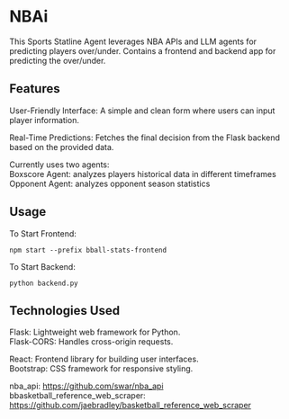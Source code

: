 # NBAi

This Sports Statline Agent leverages NBA APIs and LLM agents for predicting players over/under. Contains a frontend and backend app for predicting the over/under.

## Features

User-Friendly Interface: A simple and clean form where users can input player information.

Real-Time Predictions: Fetches the final decision from the Flask backend based on the provided data.

Currently uses two agents:\
Boxscore Agent: analyzes players historical data in different timeframes\
Opponent Agent: analyzes opponent season statistics

## Usage

To Start Frontend:

```console
npm start --prefix bball-stats-frontend
```

To Start Backend:

```console
python backend.py
```

## Technologies Used
Flask: Lightweight web framework for Python.\
Flask-CORS: Handles cross-origin requests.

React: Frontend library for building user interfaces.\
Bootstrap: CSS framework for responsive styling.

nba_api: https://github.com/swar/nba_api \
bbasketball_reference_web_scraper: https://github.com/jaebradley/basketball_reference_web_scraper